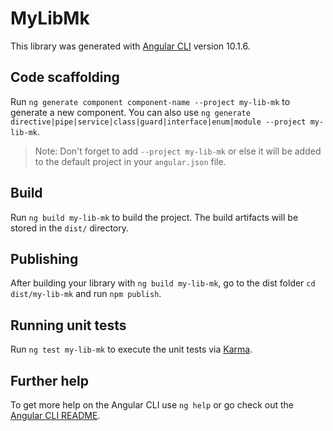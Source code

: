 # MyLibMk

This library was generated with [Angular CLI](https://github.com/angular/angular-cli) version 10.1.6.

## Code scaffolding

Run `ng generate component component-name --project my-lib-mk` to generate a new component. You can also use `ng generate directive|pipe|service|class|guard|interface|enum|module --project my-lib-mk`.
> Note: Don't forget to add `--project my-lib-mk` or else it will be added to the default project in your `angular.json` file. 

## Build

Run `ng build my-lib-mk` to build the project. The build artifacts will be stored in the `dist/` directory.

## Publishing

After building your library with `ng build my-lib-mk`, go to the dist folder `cd dist/my-lib-mk` and run `npm publish`.

## Running unit tests

Run `ng test my-lib-mk` to execute the unit tests via [Karma](https://karma-runner.github.io).

## Further help

To get more help on the Angular CLI use `ng help` or go check out the [Angular CLI README](https://github.com/angular/angular-cli/blob/master/README.md).
